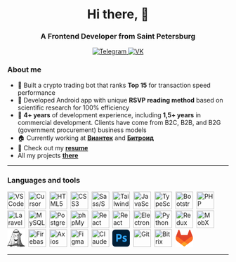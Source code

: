 <div id="header" align="center">
    <h1>Hi there, 👋</h1>
    <h3>A Frontend Developer from Saint Petersburg</h3>
</div>

<div id="socials" align="center">
  <a href="https://t.me/MeLkiY_MeTa_LiST">
    <img src="https://img.shields.io/badge/Telegram-blue?style=for-the-badge&logo=telegram&logoColor=white" alt="Telegram"/>
  </a>
  <a href="https://vk.com/tiodio87">
    <img src="https://img.shields.io/badge/Vk-blue?style=for-the-badge&logo=vk&logoColor=white" alt="VK"/>
  </a>
</div>

### About me
- 🚀 Built a crypto trading bot that ranks **Top 15** for transaction speed performance
- 📱 Developed Android app with unique **RSVP reading method** based on scientific research for 100% efficiency
- 💼 **4+ years** of development experience, including **1,5+ years** in commercial development. Clients have come from B2C, B2B, and B2G (government procurement) business models
- 🏠 Currently working at [**Виантек**](https://viantec.ru/) and [**Битроид**](https://bitroid.ru/)
- 📙 Check out my [**resume**](https://hh.ru/resume/247d099aff0dd2410b0039ed1f7447565a6f47)
- All my projects [**there**](https://github.com/tiodio324?tab=repositories)

---

### Languages and tools

<img src="https://cdn.jsdelivr.net/gh/devicons/devicon/icons/vscode/vscode-original.svg" title="VS Code" width="40" height="40"/>&nbsp;
<img src="https://www.cursor.com/favicon.ico" title="Cursor AI" width="40" height="40"/>&nbsp;
<img src="https://cdn.jsdelivr.net/gh/devicons/devicon/icons/html5/html5-original.svg" title="HTML5" width="40" height="40"/>&nbsp;
<img src="https://cdn.jsdelivr.net/gh/devicons/devicon/icons/css3/css3-original.svg" title="CSS3" width="40" height="40"/>&nbsp;
<img src="https://cdn.jsdelivr.net/gh/devicons/devicon/icons/sass/sass-original.svg" title="Sass/SCSS" width="40" height="40"/>&nbsp;
<img src="https://cdn.jsdelivr.net/gh/devicons/devicon/icons/tailwindcss/tailwindcss-original.svg" title="Tailwind CSS" width="40" height="40"/>&nbsp;
<img src="https://cdn.jsdelivr.net/gh/devicons/devicon/icons/javascript/javascript-original.svg" title="JavaScript ES7" width="40" height="40"/>&nbsp;
<img src="https://cdn.jsdelivr.net/gh/devicons/devicon/icons/typescript/typescript-original.svg" title="TypeScript" width="40" height="40"/>&nbsp;
<img src="https://cdn.jsdelivr.net/gh/devicons/devicon/icons/bootstrap/bootstrap-original.svg" title="Bootstrap5" width="40" height="40"/>&nbsp;
<img src="https://cdn.jsdelivr.net/gh/devicons/devicon/icons/php/php-original.svg" title="PHP" width="40" height="40"/>&nbsp;
<img src="https://cdn.jsdelivr.net/gh/devicons/devicon/icons/laravel/laravel-original.svg" title="Laravel" width="40" height="40"/>&nbsp;
<img src="https://cdn.jsdelivr.net/gh/devicons/devicon/icons/mysql/mysql-original.svg" title="MySQL" width="40" height="40"/>&nbsp;
<img src="https://cdn.jsdelivr.net/gh/devicons/devicon/icons/postgresql/postgresql-original.svg" title="PostgreSQL" width="40" height="40"/>&nbsp;
<img src="https://www.phpmyadmin.net/static/images/logo.png" title="phpMyAdmin" width="40" height="40"/>&nbsp;
<img src="https://cdn.jsdelivr.net/gh/devicons/devicon/icons/react/react-original.svg" title="React" width="40" height="40"/>&nbsp;
<img src="https://reactnative.dev/img/header_logo.svg" title="React Native" width="40" height="40"/>&nbsp;
<img src="https://cdn.jsdelivr.net/gh/devicons/devicon/icons/electron/electron-original.svg" title="Electron" width="40" height="40"/>&nbsp;
<img src="https://cdn.jsdelivr.net/gh/devicons/devicon/icons/python/python-original.svg" title="Python" width="40" height="40"/>&nbsp;
<img src="https://cdn.jsdelivr.net/gh/devicons/devicon/icons/redux/redux-original.svg" title="Redux" width="40" height="40"/>&nbsp;
<img src="https://raw.githubusercontent.com/mobxjs/mobx/main/docs/assets/mobx.png" title="MobX" width="40" height="40"/>&nbsp;
<img src="https://raw.githubusercontent.com/pmndrs/jotai/main/img/jotai-mascot.png" title="Jotai" width="40" height="40"/>&nbsp;
<img src="https://cdn.jsdelivr.net/gh/devicons/devicon/icons/firebase/firebase-plain.svg" title="Firebase" width="40" height="40"/>&nbsp;
<img src="https://cdn.jsdelivr.net/gh/devicons/devicon/icons/axios/axios-plain.svg" title="Axios" width="40" height="40"/>&nbsp;
<img src="https://cdn.jsdelivr.net/gh/devicons/devicon/icons/figma/figma-original.svg" title="Figma" width="40" height="40"/>&nbsp;
<img src="https://anthropic.com/favicon.ico" title="Claude AI" width="40" height="40"/>&nbsp;
<img src="https://github.com/devicons/devicon/blob/master/icons/photoshop/photoshop-original.svg" title="Adobe" width="40" height="40"/>&nbsp;
<img src="https://cdn.jsdelivr.net/gh/devicons/devicon/icons/git/git-original.svg" title="Git" width="40" height="40"/>&nbsp;
<img src="https://kassa.bifit.com/wiki/images/0/02/1c_bitrix_logo.svg.png" title="Bitrix Framework" width="40" height="40"/>&nbsp;
<img src="https://github.com/devicons/devicon/blob/master/icons/gitlab/gitlab-original.svg" title="GitLab CI/CD" width="40" height="40"/>&nbsp;

---
